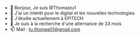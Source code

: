 - 👋 Bonjour, Je suis @Thomastu1
- 👀 J'ai un intérêt pour le digital et les nouvelles technologies
- 🌱 J'étudie actuellement à EPITECH
- 💞️ Je suis à la recherche d'une alternance de 33 mois
- 📫 Mail : tu.thomas01@gmail.com


